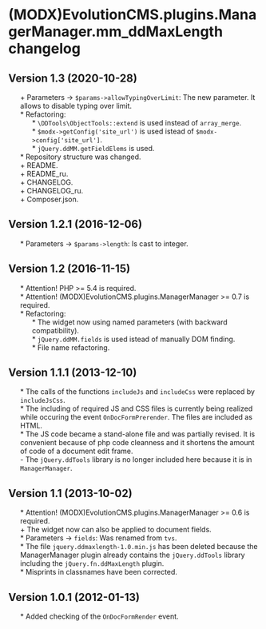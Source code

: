 # (MODX)EvolutionCMS.plugins.ManagerManager.mm_ddMaxLength changelog


## Version 1.3 (2020-10-28)
* \+ Parameters → `$params->allowTypingOverLimit`: The new parameter. It allows to disable typing over limit.
* \* Refactoring:
	* \* `\DDTools\ObjectTools::extend` is used instead of `array_merge`.
	* \* `$modx->getConfig('site_url')` is used istead of `$modx->config['site_url']`.
	* \* `jQuery.ddMM.getFieldElems` is used.
* \* Repository structure was changed.
* \+ README.
* \+ README_ru.
* \+ CHANGELOG.
* \+ CHANGELOG_ru.
* \+ Composer.json.


## Version 1.2.1 (2016-12-06)
* \* Parameters → `$params->length`: Is cast to integer.


## Version 1.2 (2016-11-15)
* \* Attention! PHP >= 5.4 is required.
* \* Attention! (MODX)EvolutionCMS.plugins.ManagerManager >= 0.7 is required.
* \* Refactoring:
	* \* The widget now using named parameters (with backward compatibility).
	* \* `jQuery.ddMM.fields` is used istead of manually DOM finding.
	* \* File name refactoring.


## Version 1.1.1 (2013-12-10)
* \* The calls of the functions `includeJs` and `includeCss` were replaced by `includeJsCss`.
* \* The including of required JS and CSS files is currently being realized while occuring the event `OnDocFormPrerender`. The files are included as HTML.
* \* The JS code became a stand-alone file and was partially revised. It is convenient because of php code cleanness and it shortens the amount of code of a document edit frame.
* \- The `jQuery.ddTools` library is no longer included here because it is in `ManagerManager`.


## Version 1.1 (2013-10-02)
* \* Attention! (MODX)EvolutionCMS.plugins.ManagerManager >= 0.6 is required.
* \+ The widget now can also be applied to document fields.
* \* Parameters → `fields`: Was renamed from `tvs`.
* \* The file `jquery.ddmaxlength-1.0.min.js` has been deleted because the ManagerManager plugin already contains the `jQuery.ddTools` library including the `jQuery.fn.ddMaxLength` plugin.
* \* Misprints in classnames have been corrected.


## Version 1.0.1 (2012-01-13)
* \* Added checking of the `OnDocFormRender` event.


<link rel="stylesheet" type="text/css" href="https://DivanDesign.ru/assets/files/ddMarkdown.css" />
<style>ul{list-style:none;}</style>